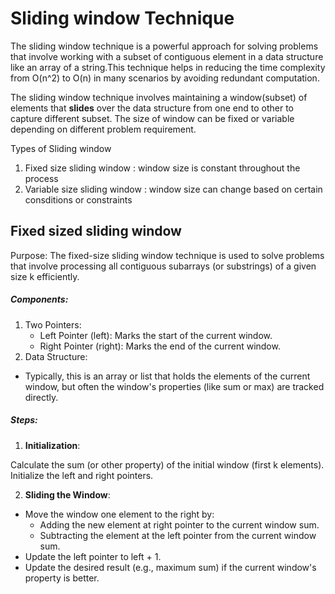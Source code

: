 # Sliding window Technique
The sliding window technique is a powerful approach for solving problems that involve working with a subset of contiguous element in a data structure like an array of a string.This technique helps in reducing the time complexity from O(n^2) to O(n) in many scenarios by avoiding redundant computation.

The sliding window technique involves maintaining a window(subset) of elements that **slides** over the data structure from one end to other to capture different subset. The size of window can be fixed or variable depending on different problem requirement.

Types of Sliding window
1. Fixed size sliding window : window size is constant throughout the process
2. Variable size sliding window : window size can change based on certain consditions or constraints

## Fixed sized sliding window
Purpose:
The fixed-size sliding window technique is used to solve problems that involve processing all contiguous subarrays (or substrings) of a given size k efficiently.

##### Components:

1. Two Pointers:
    * Left Pointer (left): Marks the start of the current window.
    * Right Pointer (right): Marks the end of the current window.
2. Data Structure:
* Typically, this is an array or list that holds the elements of the current window, but often the window's properties (like sum or max) are tracked directly.

##### Steps:

1. **Initialization**:

Calculate the sum (or other property) of the initial window (first k elements).
Initialize the left and right pointers.

2. **Sliding the Window**:

* Move the window one element to the right by:
    * Adding the new element at right pointer to the current window sum.
    * Subtracting the element at the left pointer from the current window sum.
* Update the left pointer to left + 1.
* Update the desired result (e.g., maximum sum) if the current window's property is better.


